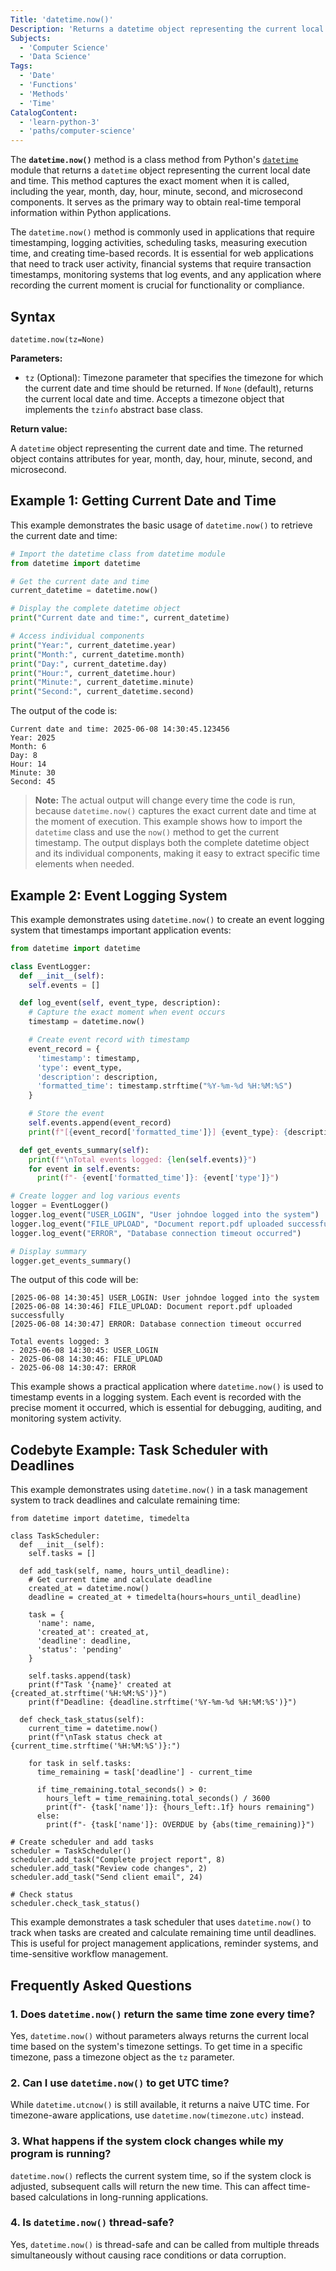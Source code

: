 ```yaml
---
Title: 'datetime.now()'
Description: 'Returns a datetime object representing the current local date and time.'
Subjects:
  - 'Computer Science'
  - 'Data Science'
Tags:
  - 'Date'
  - 'Functions'
  - 'Methods'
  - 'Time'
CatalogContent:
  - 'learn-python-3'
  - 'paths/computer-science'
---
```


The **`datetime.now()`** method is a class method from Python's [`datetime`](https://www.codecademy.com/resources/docs/python/dates) module that returns a `datetime` object representing the current local date and time. This method captures the exact moment when it is called, including the year, month, day, hour, minute, second, and microsecond components. It serves as the primary way to obtain real-time temporal information within Python applications.

The `datetime.now()` method is commonly used in applications that require timestamping, logging activities, scheduling tasks, measuring execution time, and creating time-based records. It is essential for web applications that need to track user activity, financial systems that require transaction timestamps, monitoring systems that log events, and any application where recording the current moment is crucial for functionality or compliance.

## Syntax

```pseudo
datetime.now(tz=None)
```

**Parameters:**

- `tz` (Optional): Timezone parameter that specifies the timezone for which the current date and time should be returned. If `None` (default), returns the current local date and time. Accepts a timezone object that implements the `tzinfo` abstract base class.

**Return value:**

A `datetime` object representing the current date and time. The returned object contains attributes for year, month, day, hour, minute, second, and microsecond.

## Example 1: Getting Current Date and Time

This example demonstrates the basic usage of `datetime.now()` to retrieve the current date and time:

```py
# Import the datetime class from datetime module
from datetime import datetime

# Get the current date and time
current_datetime = datetime.now()

# Display the complete datetime object
print("Current date and time:", current_datetime)

# Access individual components
print("Year:", current_datetime.year)
print("Month:", current_datetime.month)
print("Day:", current_datetime.day)
print("Hour:", current_datetime.hour)
print("Minute:", current_datetime.minute)
print("Second:", current_datetime.second)
```

The output of the code is:

```shell
Current date and time: 2025-06-08 14:30:45.123456
Year: 2025
Month: 6
Day: 8
Hour: 14
Minute: 30
Second: 45
```

>**Note:** The actual output will change every time the code is run, because `datetime.now()` captures the exact current date and time at the moment of execution.
This example shows how to import the `datetime` class and use the `now()` method to get the current timestamp. The output displays both the complete datetime object and its individual components, making it easy to extract specific time elements when needed.

## Example 2: Event Logging System

This example demonstrates using `datetime.now()` to create an event logging system that timestamps important application events:

```py
from datetime import datetime

class EventLogger:
  def __init__(self):
    self.events = []

  def log_event(self, event_type, description):
    # Capture the exact moment when event occurs
    timestamp = datetime.now()

    # Create event record with timestamp
    event_record = {
      'timestamp': timestamp,
      'type': event_type,
      'description': description,
      'formatted_time': timestamp.strftime("%Y-%m-%d %H:%M:%S")
    }

    # Store the event
    self.events.append(event_record)
    print(f"[{event_record['formatted_time']}] {event_type}: {description}")

  def get_events_summary(self):
    print(f"\nTotal events logged: {len(self.events)}")
    for event in self.events:
      print(f"- {event['formatted_time']}: {event['type']}")

# Create logger and log various events
logger = EventLogger()
logger.log_event("USER_LOGIN", "User johndoe logged into the system")
logger.log_event("FILE_UPLOAD", "Document report.pdf uploaded successfully")
logger.log_event("ERROR", "Database connection timeout occurred")

# Display summary
logger.get_events_summary()
```

The output of this code will be:

```shell
[2025-06-08 14:30:45] USER_LOGIN: User johndoe logged into the system
[2025-06-08 14:30:46] FILE_UPLOAD: Document report.pdf uploaded successfully
[2025-06-08 14:30:47] ERROR: Database connection timeout occurred

Total events logged: 3
- 2025-06-08 14:30:45: USER_LOGIN
- 2025-06-08 14:30:46: FILE_UPLOAD
- 2025-06-08 14:30:47: ERROR
```

This example shows a practical application where `datetime.now()` is used to timestamp events in a logging system. Each event is recorded with the precise moment it occurred, which is essential for debugging, auditing, and monitoring system activity.

## Codebyte Example: Task Scheduler with Deadlines

This example demonstrates using `datetime.now()` in a task management system to track deadlines and calculate remaining time:

```codebyte/python
from datetime import datetime, timedelta

class TaskScheduler:
  def __init__(self):
    self.tasks = []

  def add_task(self, name, hours_until_deadline):
    # Get current time and calculate deadline
    created_at = datetime.now()
    deadline = created_at + timedelta(hours=hours_until_deadline)

    task = {
      'name': name,
      'created_at': created_at,
      'deadline': deadline,
      'status': 'pending'
    }

    self.tasks.append(task)
    print(f"Task '{name}' created at {created_at.strftime('%H:%M:%S')}")
    print(f"Deadline: {deadline.strftime('%Y-%m-%d %H:%M:%S')}")

  def check_task_status(self):
    current_time = datetime.now()
    print(f"\nTask status check at {current_time.strftime('%H:%M:%S')}:")

    for task in self.tasks:
      time_remaining = task['deadline'] - current_time

      if time_remaining.total_seconds() > 0:
        hours_left = time_remaining.total_seconds() / 3600
        print(f"- {task['name']}: {hours_left:.1f} hours remaining")
      else:
        print(f"- {task['name']}: OVERDUE by {abs(time_remaining)}")

# Create scheduler and add tasks
scheduler = TaskScheduler()
scheduler.add_task("Complete project report", 8)
scheduler.add_task("Review code changes", 2)
scheduler.add_task("Send client email", 24)

# Check status
scheduler.check_task_status()
```

This example demonstrates a task scheduler that uses `datetime.now()` to track when tasks are created and calculate remaining time until deadlines. This is useful for project management applications, reminder systems, and time-sensitive workflow management.

## Frequently Asked Questions

### 1. Does `datetime.now()` return the same time zone every time?

Yes, `datetime.now()` without parameters always returns the current local time based on the system's timezone settings. To get time in a specific timezone, pass a timezone object as the `tz` parameter.

### 2. Can I use `datetime.now()` to get UTC time?

While `datetime.utcnow()` is still available, it returns a naive UTC time. For timezone-aware applications, use `datetime.now(timezone.utc)` instead.

### 3. What happens if the system clock changes while my program is running?

`datetime.now()` reflects the current system time, so if the system clock is adjusted, subsequent calls will return the new time. This can affect time-based calculations in long-running applications.

### 4. Is `datetime.now()` thread-safe?

Yes, `datetime.now()` is thread-safe and can be called from multiple threads simultaneously without causing race conditions or data corruption.
